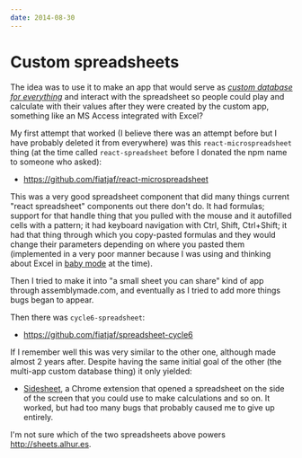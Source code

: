 ```yaml
---
date: 2014-08-30
---
```


# Custom spreadsheets

The idea was to use it to make an app that would serve as [_custom database for everything_](dc2e9161) and interact with the spreadsheet so people could play and calculate with their values after they were created by the custom app, something like an MS Access integrated with Excel?

My first attempt that worked (I believe there was an attempt before but I have probably deleted it from everywhere) was this `react-microspreadsheet` thing (at the time called `react-spreadsheet` before I donated the npm name to someone who asked):

- https://github.com/fiatjaf/react-microspreadsheet

This was a very good spreadsheet component that did many things current "react spreadsheet" components out there don't do. It had formulas; support for that handle thing that you pulled with the mouse and it autofilled cells with a pattern; it had keyboard navigation with Ctrl, Shift, Ctrl+Shift; it had that thing through which you copy-pasted formulas and they would change their parameters depending on where you pasted them (implemented in a very poor manner because I was using and thinking about Excel in [baby mode][you-suck-at-excel] at the time).

Then I tried to make it into "a small sheet you can share" kind of app through assemblymade.com, and eventually as I tried to add more things bugs began to appear.

Then there was `cycle6-spreadsheet`:

- https://github.com/fiatjaf/spreadsheet-cycle6

If I remember well this was very similar to the other one, although made almost 2 years after. Despite having the same initial goal of the other (the multi-app custom database thing) it only yielded:

- [Sidesheet](https://chrome.google.com/webstore/detail/sidesheet/iheklhbgdljkmijlfajakikbgemncmf), a Chrome extension that opened a spreadsheet on the side of the screen that you could use to make calculations and so on. It worked, but had too many bugs that probably caused me to give up entirely.

I'm not sure which of the two spreadsheets above powers http://sheets.alhur.es.

[you-suck-at-excel]: https://www.youtube.com/watch?v=0nbkaYsR94c
